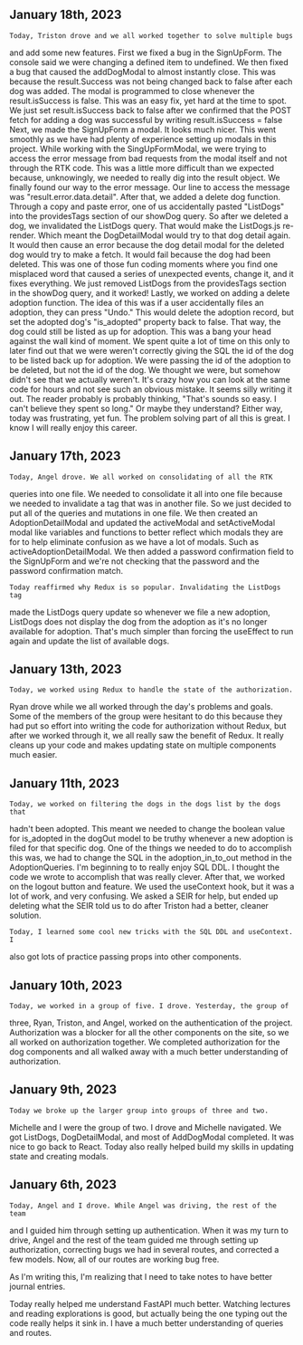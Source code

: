 ## January 18th, 2023
    Today, Triston drove and we all worked together to solve multiple bugs
and add some new features. First we fixed a bug in the SignUpForm. The
console said we were changing a defined item to undefined.
    We then fixed a bug that caused the addDogModal to almost instantly
close. This was because the result.Success was not being changed back to
false after each dog was added. The modal is programmed to close whenever
the result.isSuccess is false. This was an easy fix, yet hard at the time to
spot. We just set result.isSuccess back to false after we confirmed that the
POST fetch for adding a dog was successful by writing result.isSuccess = false
    Next, we made the SignUpForm a modal. It looks much nicer. This went
smoothly as we have had plenty of experience setting up modals in this
project.
    While working with the SingUpFormModal, we were trying to access the
error message from bad requests from the modal itself and not through the
RTK code. This was a little more difficult than we expected because,
unknowingly, we needed to really dig into the result object. We finally
found our way to the error message. Our line to access the message was
"result.error.data.detail".
    After that, we added a delete dog function. Through a copy and paste
error, one of us accidentally pasted "ListDogs" into the providesTags
section of our showDog query. So after we deleted a dog, we invalidated the
ListDogs query. That would make the ListDogs.js re-render. Which meant the
DogDetailModal would try to that dog detail again. It would then cause an
error because the dog detail modal for the deleted dog would try to make
a fetch. It would fail because the dog had been deleted. This was one of
those fun coding moments where you find one misplaced word that caused a
series of unexpected events, change it, and it fixes everything. We just
removed ListDogs from the providesTags section in the showDog query, and it
worked!
    Lastly, we worked on adding a delete adoption function. The idea of this
was if a user accidentally files an adoption, they can press "Undo." This
would delete the adoption record, but set the adopted dog's "is_adopted"
property back to false. That way, the dog could still be listed as up for
adoption. This was a bang your head against the wall kind of moment. We
spent quite a lot of time on this only to later find out that we were
weren't correctly giving the SQL the id of the dog to be listed back up
for adoption. We were passing the id of the adoption to be deleted, but not
the id of the dog. We thought we were, but somehow didn't see that we
actually weren't.
    It's crazy how you can look at the same code for hours and not see such
an obvious mistake. It seems silly writing it out. The reader probably is
probably thinking, "That's sounds so easy. I can't believe they spent so
long." Or maybe they understand? Either way, today was frustrating, yet fun.
The problem solving part of all this is great. I know I will really enjoy
this career.


## January 17th, 2023
    Today, Angel drove. We all worked on consolidating of all the RTK
queries into one file. We needed to consolidate it all into one file because
we needed to invalidate a tag that was in another file. So we just decided
to put all of the queries and mutations in one file. We then created an
AdoptionDetailModal and updated the activeModal and setActiveModal modal
like variables and functions to better reflect which modals they are for to
help eliminate confusion as we have a lot of modals. Such as
activeAdoptionDetailModal. We then added a password confirmation field to
the SignUpForm and we're not checking that the password and the password
confirmation match.

    Today reaffirmed why Redux is so popular. Invalidating the ListDogs tag
made the ListDogs query update so whenever we file a new adoption, ListDogs
does not display the dog from the adoption as it's no longer available for
adoption. That's much simpler than forcing the useEffect to run again and
update the list of available dogs.


## January 13th, 2023
    Today, we worked using Redux to handle the state of the authorization.
Ryan drove while we all worked through the day's problems and goals. Some of
the members of the group were hesitant to do this because they had put so
effort into writing the code for authorization without Redux, but after we
worked through it, we all really saw the benefit of Redux. It really cleans
up your code and makes updating state on multiple components much easier.


## January 11th, 2023
    Today, we worked on filtering the dogs in the dogs list by the dogs that
hadn't been adopted. This meant we needed to change the boolean value for
is_adopted in the dogOut model to be truthy whenever a new adoption is filed
for that specific dog. One of the things we needed to do to accomplish this
was, we had to change the SQL in the adoption_in_to_out method in the
AdoptionQueries. I'm beginning to to really enjoy SQL DDL. I thought the
code we wrote to accomplish that was really clever. After that, we worked on
the logout button and feature. We used the useContext hook, but it was a lot
of work, and very confusing. We asked a SEIR for help, but ended up deleting
what the SEIR told us to do after Triston had a better, cleaner solution.

    Today, I learned some cool new tricks with the SQL DDL and useContext. I
also got lots of practice passing props into other components.


## January 10th, 2023
    Today, we worked in a group of five. I drove. Yesterday, the group of
three, Ryan, Triston, and Angel, worked on the authentication of the
project. Authorization was a blocker for all the other components on the
site, so we all worked on authorization together. We completed authorization
for the dog components and all walked away with a much better understanding of
authorization.


## January 9th, 2023
    Today we broke up the larger group into groups of three and two.
Michelle and I were the group of two. I drove and Michelle navigated. We
got ListDogs, DogDetailModal, and most of AddDogModal completed. It was
nice to go back to React. Today also really helped build my skills in
updating state and creating modals.


## January 6th, 2023

    Today, Angel and I drove. While Angel was driving, the rest of the team
and I guided him through setting up authentication. When it was my turn to
drive, Angel and the rest of the team guided me through setting up authorization,
correcting bugs we had in several routes, and corrected a few models. Now,
all of our routes are working bug free.

As I'm writing this, I'm realizing that I need to take notes to have better
journal entries.

Today really helped me understand FastAPI much better. Watching lectures and
reading explorations is good, but actually being the one typing out the code
really helps it sink in. I have a much better understanding of queries and
routes.
